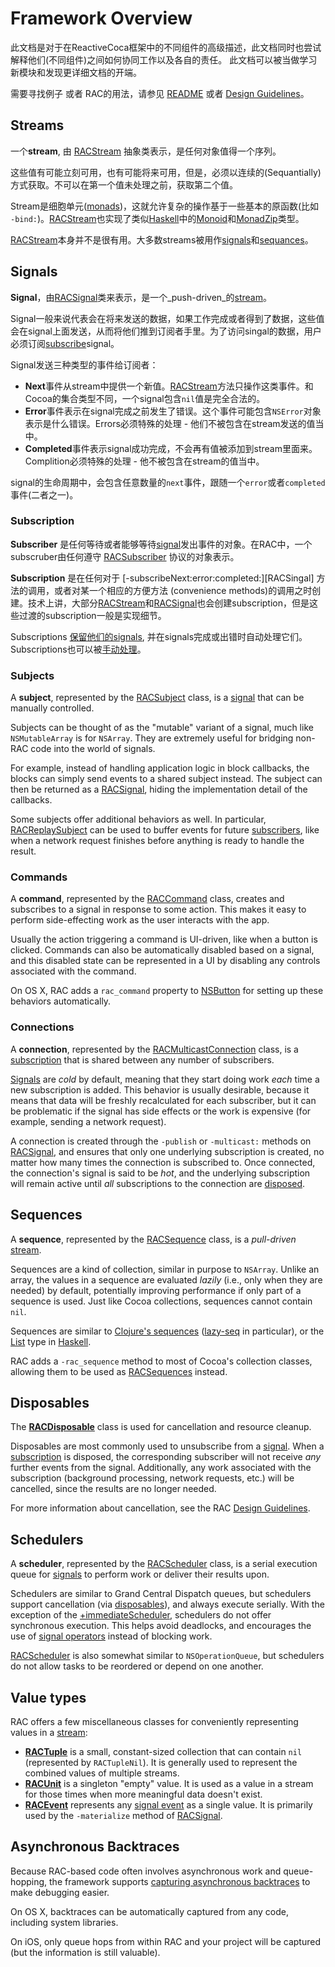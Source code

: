 # Framework Overview

此文档是对于在ReactiveCoca框架中的不同组件的高级描述，此文档同时也尝试解释他们(不同组件)之间如何协同工作以及各自的责任。
此文档可以被当做学习新模块和发现更详细文档的开端。

需要寻找例子 或者 RAC的用法，请参见 [README][] 或者 [Design Guidelines][]。


## Streams

一个**stream**, 由 [RACStream][] 抽象类表示，是任何对象值得一个序列。

这些值有可能立刻可用，也有可能将来可用，但是，必须以连续的(Sequantially)方式获取。不可以在第一个值未处理之前，获取第二个值。

Stream是细胞单元([monads][])，这就允许复杂的操作基于一些基本的原函数(比如 `-bind:`)。[RACStream][]也实现了类似[Haskell][]中的[Monoid][]和[MonadZip][]类型。

[RACStream][]本身并不是很有用。大多数streams被用作[signals](#signals)和[sequances](#sequences)。

## Signals

**Signal**，由[RACSignal][]类来表示，是一个_push-driven_的[stream](#streams)。

Signal一般来说代表会在将来发送的数据，如果工作完成或者得到了数据，这些值会在signal上面发送，从而将他们推到订阅者手里。为了访问singal的数据，用户必须订阅[subscribe](#subscription)signal。

Signal发送三种类型的事件给订阅者：

  * **Next**事件从stream中提供一个新值。[RACStream][]方法只操作这类事件。和Cocoa的集合类型不同，一个signal包含`nil`值是完全合法的。
  * **Error**事件表示在signal完成之前发生了错误。这个事件可能包含`NSError`对象表示是什么错误。Errors必须特殊的处理 - 他们不被包含在stream发送的值当中。
  * **Completed**事件表示signal成功完成，不会再有值被添加到stream里面来。Complition必须特殊的处理 - 他不被包含在stream的值当中。

signal的生命周期中，会包含任意数量的`next`事件，跟随一个`error`或者`completed`事件(二者之一)。

### Subscription

**Subscriber** 是任何等待或者能够等待[signal](#signals)发出事件的对象。在RAC中，一个subscruber由任何遵守 [RACSubscriber][] 协议的对象表示。

**Subscription** 是在任何对于 [-subscribeNext:error:completed:][RACSingal] 方法的调用，或者对某一个相应的方便方法 (convenience methods)的调用之时创建。技术上讲，大部分[RACStream][]和[RACSignal][RACSignal+Operations]也会创建subscription，但是这些过渡的subscription一般是实现细节。

Subscriptions [保留他们的signals][Memory Management], 并在signals完成或出错时自动处理它们。Subscriptions也可以被[手动处理](#disposables)。

### Subjects

A **subject**, represented by the [RACSubject][] class, is a [signal](#signals)
that can be manually controlled.

Subjects can be thought of as the "mutable" variant of a signal, much like
`NSMutableArray` is for `NSArray`. They are extremely useful for bridging
non-RAC code into the world of signals.

For example, instead of handling application logic in block callbacks, the
blocks can simply send events to a shared subject instead. The subject can then
be returned as a [RACSignal][], hiding the implementation detail of the
callbacks.

Some subjects offer additional behaviors as well. In particular,
[RACReplaySubject][] can be used to buffer events for future
[subscribers](#subscription), like when a network request finishes before
anything is ready to handle the result.

### Commands

A **command**, represented by the [RACCommand][] class, creates and subscribes
to a signal in response to some action. This makes it easy to perform
side-effecting work as the user interacts with the app.

Usually the action triggering a command is UI-driven, like when a button is
clicked. Commands can also be automatically disabled based on a signal, and this
disabled state can be represented in a UI by disabling any controls associated
with the command.

On OS X, RAC adds a `rac_command` property to
[NSButton][NSButton+RACCommandSupport] for setting up these behaviors
automatically.

### Connections

A **connection**, represented by the [RACMulticastConnection][] class, is
a [subscription](#subscription) that is shared between any number of
subscribers.

[Signals](#signals) are _cold_ by default, meaning that they start doing work
_each_ time a new subscription is added. This behavior is usually desirable,
because it means that data will be freshly recalculated for each subscriber, but
it can be problematic if the signal has side effects or the work is expensive
(for example, sending a network request).

A connection is created through the `-publish` or `-multicast:` methods on
[RACSignal][RACSignal+Operations], and ensures that only one underlying
subscription is created, no matter how many times the connection is subscribed
to. Once connected, the connection's signal is said to be _hot_, and the
underlying subscription will remain active until _all_ subscriptions to the
connection are [disposed](#disposables).

## Sequences

A **sequence**, represented by the [RACSequence][] class, is a _pull-driven_
[stream](#streams).

Sequences are a kind of collection, similar in purpose to `NSArray`. Unlike
an array, the values in a sequence are evaluated _lazily_ (i.e., only when they
are needed) by default, potentially improving performance if only part of
a sequence is used. Just like Cocoa collections, sequences cannot contain `nil`.

Sequences are similar to [Clojure's sequences][seq] ([lazy-seq][] in particular), or
the [List][] type in [Haskell][].

RAC adds a `-rac_sequence` method to most of Cocoa's collection classes,
allowing them to be used as [RACSequences][RACSequence] instead.

## Disposables

The **[RACDisposable][]** class is used for cancellation and resource cleanup.

Disposables are most commonly used to unsubscribe from a [signal](#signals).
When a [subscription](#subscription) is disposed, the corresponding subscriber
will not receive _any_ further events from the signal. Additionally, any work
associated with the subscription (background processing, network requests, etc.)
will be cancelled, since the results are no longer needed.

For more information about cancellation, see the RAC [Design Guidelines][].

## Schedulers

A **scheduler**, represented by the [RACScheduler][] class, is a serial
execution queue for [signals](#signals) to perform work or deliver their results upon.

Schedulers are similar to Grand Central Dispatch queues, but schedulers support
cancellation (via [disposables](#disposables)), and always execute serially.
With the exception of the [+immediateScheduler][RACScheduler], schedulers do not
offer synchronous execution. This helps avoid deadlocks, and encourages the use
of [signal operators][RACSignal+Operations] instead of blocking work.

[RACScheduler][] is also somewhat similar to `NSOperationQueue`, but schedulers
do not allow tasks to be reordered or depend on one another.

## Value types

RAC offers a few miscellaneous classes for conveniently representing values in
a [stream](#streams):

 * **[RACTuple][]** is a small, constant-sized collection that can contain
   `nil` (represented by `RACTupleNil`). It is generally used to represent
   the combined values of multiple streams.
 * **[RACUnit][]** is a singleton "empty" value. It is used as a value in
   a stream for those times when more meaningful data doesn't exist.
 * **[RACEvent][]** represents any [signal event](#signals) as a single value.
   It is primarily used by the `-materialize` method of
   [RACSignal][RACSignal+Operations].

## Asynchronous Backtraces

Because RAC-based code often involves asynchronous work and queue-hopping, the
framework supports [capturing asynchronous backtraces][RACBacktrace] to make debugging
easier.

On OS X, backtraces can be automatically captured from any code, including
system libraries.

On iOS, only queue hops from within RAC and your project will be captured (but
the information is still valuable).

[Design Guidelines]: DesignGuidelines.md
[Haskell]: http://www.haskell.org
[lazy-seq]: http://clojure.github.com/clojure/clojure.core-api.html#clojure.core/lazy-seq
[List]: http://www.haskell.org/ghc/docs/latest/html/libraries/base-4.6.0.1/Data-List.html
[Memory Management]: MemoryManagement.md
[monads]: http://en.wikipedia.org/wiki/Monad_(functional_programming)
[Monoid]: http://www.haskell.org/ghc/docs/latest/html/libraries/base-4.6.0.1/Data-Monoid.html#t:Monoid
[MonadZip]: http://www.haskell.org/ghc/docs/latest/html/libraries/base-4.6.0.1/Control-Monad-Zip.html#t:MonadZip
[NSButton+RACCommandSupport]: ../ReactiveCocoaFramework/ReactiveCocoa/NSButton+RACCommandSupport.h
[RACBacktrace]: ../ReactiveCocoaFramework/ReactiveCocoa/RACBacktrace.h
[RACCommand]: ../ReactiveCocoaFramework/ReactiveCocoa/RACCommand.h
[RACDisposable]: ../ReactiveCocoaFramework/ReactiveCocoa/RACDisposable.h
[RACEvent]: ../ReactiveCocoaFramework/ReactiveCocoa/RACEvent.h
[RACMulticastConnection]: ../ReactiveCocoaFramework/ReactiveCocoa/RACMulticastConnection.h
[RACReplaySubject]: ../ReactiveCocoaFramework/ReactiveCocoa/RACReplaySubject.h
[RACScheduler]: ../ReactiveCocoaFramework/ReactiveCocoa/RACScheduler.h
[RACSequence]: ../ReactiveCocoaFramework/ReactiveCocoa/RACSequence.h
[RACSignal]: ../ReactiveCocoaFramework/ReactiveCocoa/RACSignal.h
[RACSignal+Operations]: ../ReactiveCocoaFramework/ReactiveCocoa/RACSignal+Operations.h
[RACStream]: ../ReactiveCocoaFramework/ReactiveCocoa/RACStream.h
[RACSubject]: ../ReactiveCocoaFramework/ReactiveCocoa/RACSubject.h
[RACSubscriber]: ../ReactiveCocoaFramework/ReactiveCocoa/RACSubscriber.h
[RACTuple]: ../ReactiveCocoaFramework/ReactiveCocoa/RACTuple.h
[RACUnit]: ../ReactiveCocoaFramework/ReactiveCocoa/RACUnit.h
[README]: ../README.md
[seq]: http://clojure.org/sequences
